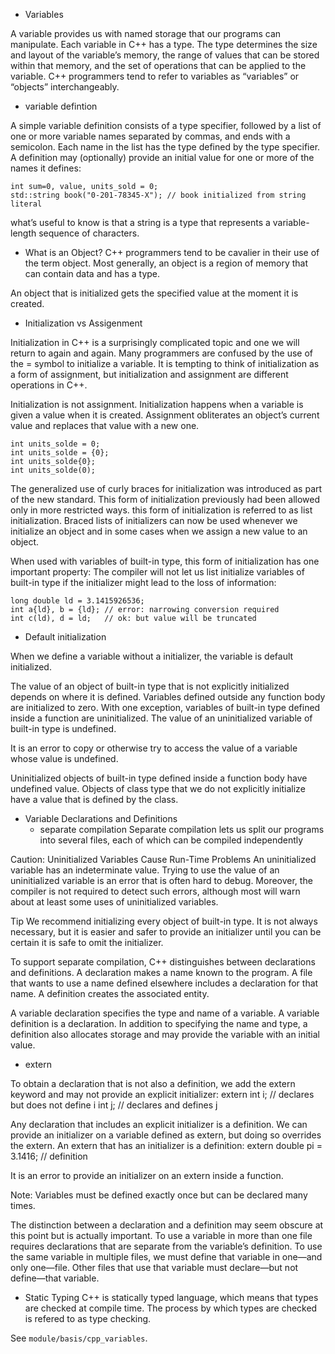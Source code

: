 * Variables

A variable provides us with named storage that our programs can manipulate. Each
variable in C++ has a type. The type determines the size and layout of the variable’s
memory, the range of values that can be stored within that memory, and the set of
operations that can be applied to the variable. C++ programmers tend to refer to
variables as “variables” or “objects” interchangeably.

* variable defintion

A simple variable definition consists of a type specifier, followed by a list of one or
more variable names separated by commas, and ends with a semicolon. Each name in
the list has the type defined by the type specifier. A definition may (optionally) provide
an initial value for one or more of the names it defines:

    int sum=0, value, units_sold = 0;
    std::string book("0-201-78345-X"); // book initialized from string literal

what’s useful to know is that a string is a type that represents a variable-length sequence of characters.

* What is an Object?
C++ programmers tend to be cavalier in their use of the term object. Most
generally, an object is a region of memory that can contain data and has a
type.

An object that is initialized gets the specified value at the moment it is created.

* Initialization vs Assigenment

Initialization in C++ is a surprisingly complicated topic and one we will return to
again and again. Many programmers are confused by the use of the = symbol to
initialize a variable. It is tempting to think of initialization as a form of assignment, but
initialization and assignment are different operations in C++.

Initialization is not assignment. Initialization happens when a variable is given
a value when it is created. Assignment obliterates an object’s current value
and replaces that value with a new one.

    int units_solde = 0;
    int units_solde = {0};
    int units_solde{0};
    int units_solde(0);

The generalized use of curly braces for initialization was introduced as part of the
new standard. This form of initialization previously had been allowed only in more
restricted ways. this form of initialization is referred to as list initialization. Braced lists of initializers can now
be used whenever we initialize an object and in some cases when we assign a new value to an object.


When used with variables of built-in type, this form of initialization has one
important property: The compiler will not let us list initialize variables of built-in type if
the initializer might lead to the loss of information:

    long double ld = 3.1415926536;
    int a{ld}, b = {ld}; // error: narrowing conversion required
    int c(ld), d = ld;   // ok: but value will be truncated

* Default initialization

When we define a variable without a initializer, the variable is default initialized.

The value of an object of built-in type that is not explicitly initialized depends on
where it is defined. Variables defined outside any function body are initialized to zero.
With one exception, variables of built-in type defined inside a function are uninitialized.
The value of an uninitialized variable of built-in type is undefined.

It is an error to copy or otherwise try to access the value of a variable whose value is undefined.

Uninitialized objects of built-in type defined inside a function body have
undefined value. Objects of class type that we do not explicitly initialize have
a value that is defined by the class.

* Variable Declarations and Definitions
  - separate compilation
  Separate compilation lets us split our programs into several files, each of which can be compiled independently


Caution: Uninitialized Variables Cause Run-Time Problems
An uninitialized variable has an indeterminate value. Trying to use the value
of an uninitialized variable is an error that is often hard to debug. Moreover,
the compiler is not required to detect such errors, although most will warn
about at least some uses of uninitialized variables.

Tip
We recommend initializing every object of built-in type. It is not always
necessary, but it is easier and safer to provide an initializer until you can
be certain it is safe to omit the initializer.


To support separate compilation, C++ distinguishes between declarations and
definitions. A declaration makes a name known to the program. A file that wants to
use a name defined elsewhere includes a declaration for that name. A definition
creates the associated entity.

A variable declaration specifies the type and name of a variable. A variable definition
is a declaration. In addition to specifying the name and type, a definition also allocates
storage and may provide the variable with an initial value.

* extern

To obtain a declaration that is not also a definition, we add the extern keyword
and may not provide an explicit initializer:
    extern int i; // declares but does not define i
    int j; // declares and defines j

Any declaration that includes an explicit initializer is a definition. We can provide an
initializer on a variable defined as extern, but doing so overrides the extern. An
extern that has an initializer is a definition:
    extern double pi = 3.1416; // definition

It is an error to provide an initializer on an extern inside a function.

Note: Variables must be defined exactly once but can be declared many times.

The distinction between a declaration and a definition may seem obscure at this
point but is actually important. To use a variable in more than one file requires
declarations that are separate from the variable’s definition. To use the same variable
in multiple files, we must define that variable in one—and only one—file. Other files
that use that variable must declare—but not define—that variable.

* Static Typing
C++ is statically typed language, which means that types are checked at compile time. The process by which
types are checked is refered to as type checking.

See `module/basis/cpp_variables`.


